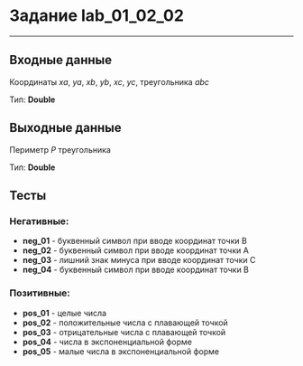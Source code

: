 # Задание lab_01_02_02
***
## Входные данные
Координаты *xa*, *ya*, *xb*, *yb*, *xc*, *yc*, треугольника *abc*

Тип: **Double**

## Выходные данные
Периметр *P* треугольника

Тип: **Double**

## Тесты
### Негативные:
- **neg_01** - буквенный символ при вводе координат точки В
- **neg_02** - буквенный символ при вводе координат точки А
- **neg_03** - лишний знак минуса при вводе координат точки С
- **neg_04** - буквенный символ при вводе координат точки В

### Позитивные:
- **pos_01** - целые числа
- **pos_02** - положительные числа с плавающей точкой
- **pos_03** - отрицательные числа с плавающей точкой
- **pos_04** - числа в экспоненциальной форме
- **pos_05** - малые числа в экспоненциальной форме